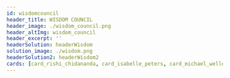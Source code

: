 ```yaml
---
id: wisdomcouncil
header_title: WISDOM COUNCIL
header_image: ./wisdom_council.png
header_altImg: wisdom_council
header_excerpt: ''
headerSolution: headerWisdom
solution_image: ./wisdom.png
headerSolution2: headerWisdom2
cards: [card_rishi_chidananda, card_isabelle_peters, card_michael_wellesley_wesley, card_sophie_monpeyssen, card_adnan_fatayerji, card_anna_allen, card_dave_de_belder, card_dimitrios_dermentzioglou, card_jennifer_long, card_kristof_de_spiegeleer, card_owen_kemp]
---
```


<!-- howItWorksMain: token_main
howItWorks: [token_sec1, token_sec2, token_sec3]
slides:
  [
    intrinsic_value,
    limited_supply,
    povered_by_stellar,
    token_sustainable,
  ] -->
<!-- signup: signup -->
<!--
headerSolution: headerToken
button:
link: https://app.liquid.com/quick-exchange/
featuresMain3: token_features
features3: [token_feature1, token_feature2, token_feature3, token_feature4, token_feature5, token_feature6]

headerSolution3: headerToken3
comparisonMain: token_comparison
comparisonSecs:
  [token_comparison1, token_comparison2, token_comparison3]
cards2: [token2_card1]
cta: home_token


-->
